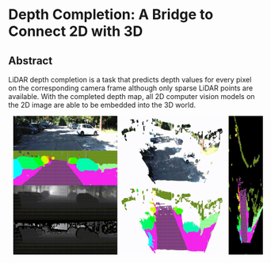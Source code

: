 # Depth Completion: A Bridge to Connect 2D with 3D

## Abstract
LiDAR depth completion is a task that predicts depth values for every pixel on the corresponding camera frame although only sparse LiDAR points are available. With the completed depth map, all 2D computer vision models on the 2D image are able to be embedded into the 3D world.

<img src="https://github.com/placeforyiming/placeforyiming.github.io/blob/master/images/depth_completion_demo.gif?raw=true" alt="Figure" style="width: 540px; height: 280px;" hspace="10" align="left"/>

